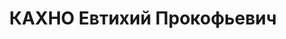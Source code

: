---
title: КАХНО Евтихий Прокофьевич
description: "1903 р., с. Хвостівці Немирівського р-ну Вінницької обл., українець,\
  \ освіта вища, член ВКП(б) з 1930 р. по 1937 р. Проживав у м. Кам’янці-Подільському,\
  \ заст. зав. облземвідділу. \n  Заарештований 06.11.37. Звинувачення: член контрреволюційної\
  \ організації. Військколегією Верховного Суду СРСР 27.12.37 засуджений до розстрілу.\
  \ Вирок виконаний 28.12.37. \n  Реабілітований прокуратурою Хмельницької обл. 19.07.91."
---